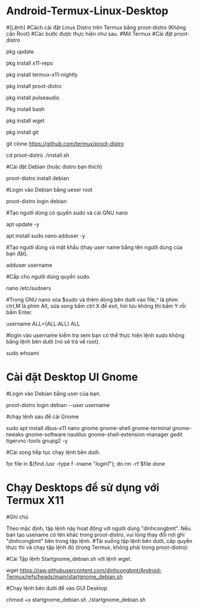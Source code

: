 # Android-Termux-Linux-Desktop

#[Lệnh]
#Cách cài đặt Linux Distro trên Termux bằng proot-distro (Không cần Root)
#Các bước được thực hiện như sau.
#Mở Termux
#Cài đặt proot-distro

pkg update

pkg install x11-repo

pkg install termux-x11-nightly

pkg install proot-distro

pkg install pulseaudio

Pkg install bash

pkg install wget

pkg install git

git clone https://github.com/termux/proot-distro

cd proot-distro ./install.sh

#Cài đặt Debian (hoặc distro bạn thích)

proot-distro install debian

#Login vào Debian bằng ueser root

proot-distro login debian

#Tạo người dùng có quyền sudo và cài GNU nano

apt update -y

apt install sudo nano adduser -y

#Tạo người dùng và mật khẩu (thay user name bằng tên người dùng của bạn đặt).

adduser username

#Cấp cho người dùng quyền sudo.

nano /etc/sudoers

#Trong GNU nano xóa $sudo và thêm dòng bên dưới vào file,^ là phím ctrl,M là phím Alt, sửa xong bấm ctrl X để exit, hỏi lưu không thì bấm Y rồi bấm Enter.

username ALL=(ALL:ALL) ALL

#login vào username kiểm tra xem bạn có thể thực hiện lệnh sudo không bằng lệnh bên dưới (nó sẽ trả về root).

sudo whoami

# Cài đặt Desktop UI Gnome
#Login vào Debian bằng user của bạn.

proot-distro login debian --user username

#chạy lệnh sau để cài Gnome

sudo apt install dbus-x11 nano gnome gnome-shell gnome-terminal gnome-tweaks gnome-software nautilus gnome-shell-extension-manager gedit tigervnc-tools gnupg2 -y

#Cài xong tiếp tục chạy lệnh bên dưới.

for file in $(find /usr -type f -iname "*login1*"); do rm -rf $file done

# Chạy Desktops để sử dụng với Termux X11
#Ghi chú

Theo mặc định, tập lệnh này hoạt động với người dùng "dinhcongbmt". Nếu bạn tạo usename có tên khác trong proot-distro, vui lòng thay đổi nơi ghi "dinhcongbmt" bên trong tập lệnh.
#Tải xuống tập lệnh bên dưới, cấp quyền thực thi và chạy tập lệnh đó (trong Termux, không phải trong proot-distro):

#Cài Tập lệnh Startgnome_debian.sh với lệnh wget.

wget https://raw.githubusercontent.com/dinhcongbmt/Android-Termux/refs/heads/main/startgnome_debian.sh

#Chạy lệnh bên dưới để vào GUI Desktop

chmod +x startgnome_debian.sh
./startgnome_debian.sh











